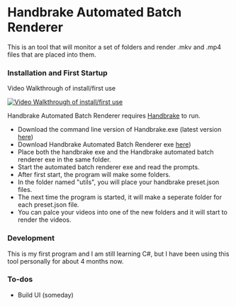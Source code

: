 # Handbrake Automated Batch Renderer
This is an tool that will monitor a set of folders and render .mkv and .mp4 files that are placed into them.



### Installation and First Startup
Video Walkthrough of install/first use

[![Video Walkthrough of install/first use](http://img.youtube.com/vi/23pG2q83_ec/0.jpg)](http://www.youtube.com/watch?v=23pG2q83_ec)

Handbrake Automated Batch Renderer requires [Handbrake](https://handbrake.fr/downloads2.php) to run.

 - Download the command line version of Handbrake.exe  (latest version [here](https://handbrake.fr/downloads2.php))
 - Download Handbrake Automated Batch Renderer exe [here](https://github.com/CrazyOldWizard/Handbrake-Automated-Batch-Rendering/releases))
 - Place both the handbrake exe and the Handbrake automated batch renderer exe in the same folder.
 - Start the automated batch renderer exe and read the prompts.
 - After first start, the program will make some folders.
 - In the folder named "utils", you will place your handbrake preset.json files.
 - The next time the program is started, it will make a seperate folder for each preset.json file.
 - You can palce your videos into one of the new folders and it will start to render the videos.

### Development

This is my first program and I am still learning C#, but I have been using this tool personally for about 4 months now.

### To-dos

 - Build UI (someday)
